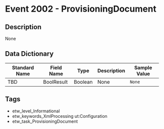 # Event 2002 - ProvisioningDocument

## Description
None

## Data Dictionary
|Standard Name|Field Name|Type|Description|Sample Value|
|---|---|---|---|---|
|TBD|BoolResult|Boolean|None|`None`|

## Tags
* etw_level_Informational
* etw_keywords_XmlProcessing ut:Configuration
* etw_task_ProvisioningDocument